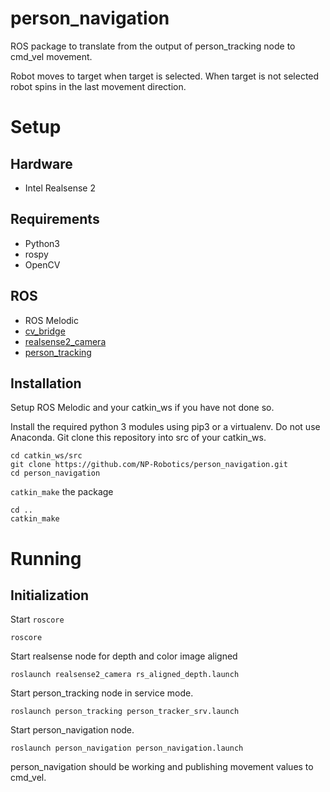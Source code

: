# person_navigation
ROS package to translate from the output of person_tracking node to cmd_vel movement.

Robot moves to target when target is selected. When target is not selected robot spins in the last movement direction.
# Setup
## Hardware
- Intel Realsense 2 
## Requirements
- Python3
- rospy
- OpenCV
## ROS
- ROS Melodic
- [cv_bridge](https://github.com/ros-perception/vision_opencv)
- [realsense2_camera](https://github.com/IntelRealSense/realsense-ros)
- [person_tracking](https://github.com/NP-Robotics/person_tracking_ros)
## Installation
Setup ROS Melodic and your catkin_ws if you have not done so.

Install the required python 3 modules using pip3 or a virtualenv. Do not use Anaconda. Git clone this repository into src of your catkin_ws.
 ```
cd catkin_ws/src
git clone https://github.com/NP-Robotics/person_navigation.git
cd person_navigation
```
`catkin_make` the package
```
cd ..
catkin_make
```

# Running
## Initialization
Start `roscore`
```
roscore
```
Start realsense node for depth and color image aligned
```
roslaunch realsense2_camera rs_aligned_depth.launch
```
Start person_tracking node in service mode.
```
roslaunch person_tracking person_tracker_srv.launch
```
Start person_navigation node.
```
roslaunch person_navigation person_navigation.launch
```
person_navigation should be working and publishing movement values to cmd_vel.
